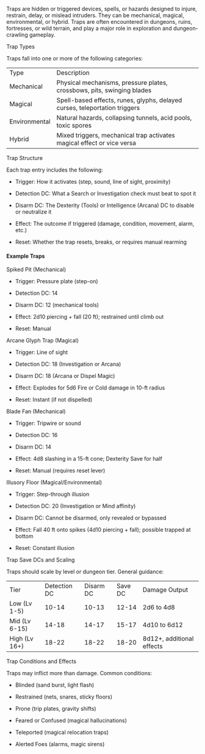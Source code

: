 Traps are hidden or triggered devices, spells, or hazards designed to injure, restrain, delay, or mislead intruders. They can be mechanical, magical, environmental, or hybrid. Traps are often encountered in dungeons, ruins, fortresses, or wild terrain, and play a major role in exploration and dungeon-crawling gameplay.

Trap Types

Traps fall into one or more of the following categories:

|   |   |
|---|---|
|Type|Description|
|Mechanical|Physical mechanisms, pressure plates, crossbows, pits, swinging blades|
|Magical|Spell-based effects, runes, glyphs, delayed curses, teleportation triggers|
|Environmental|Natural hazards, collapsing tunnels, acid pools, toxic spores|
|Hybrid|Mixed triggers, mechanical trap activates magical effect or vice versa|

Trap Structure

Each trap entry includes the following:

- Trigger: How it activates (step, sound, line of sight, proximity)
    
- Detection DC: What a Search or Investigation check must beat to spot it
    
- Disarm DC: The Dexterity (Tools) or Intelligence (Arcana) DC to disable or neutralize it
    
- Effect: The outcome if triggered (damage, condition, movement, alarm, etc.)
    
- Reset: Whether the trap resets, breaks, or requires manual rearming
    

#### Example Traps

Spiked Pit (Mechanical)

- Trigger: Pressure plate (step-on)
    
- Detection DC: 14
    
- Disarm DC: 12 (mechanical tools)
    
- Effect: 2d10 piercing + fall (20 ft); restrained until climb out
    
- Reset: Manual
    

Arcane Glyph Trap (Magical)

- Trigger: Line of sight
    
- Detection DC: 18 (Investigation or Arcana)
    
- Disarm DC: 18 (Arcana or Dispel Magic)
    
- Effect: Explodes for 5d6 Fire or Cold damage in 10-ft radius
    
- Reset: Instant (if not dispelled)
    

Blade Fan (Mechanical)

- Trigger: Tripwire or sound
    
- Detection DC: 16
    
- Disarm DC: 14
    
- Effect: 4d8 slashing in a 15-ft cone; Dexterity Save for half
    
- Reset: Manual (requires reset lever)
    

Illusory Floor (Magical/Environmental)

- Trigger: Step-through illusion
    
- Detection DC: 20 (Investigation or Mind affinity)
    
- Disarm DC: Cannot be disarmed, only revealed or bypassed
    
- Effect: Fall 40 ft onto spikes (4d10 piercing + fall); possible trapped at bottom
    
- Reset: Constant illusion
    

Trap Save DCs and Scaling

Traps should scale by level or dungeon tier. General guidance:

|   |   |   |   |   |
|---|---|---|---|---|
|Tier|Detection DC|Disarm DC|Save DC|Damage Output|
|Low (Lv 1-5)|10-14|10-13|12-14|2d6 to 4d8|
|Mid (Lv 6-15)|14-18|14-17|15-17|4d10 to 6d12|
|High (Lv 16+)|18-22|18-22|18-20|8d12+, additional effects|

Trap Conditions and Effects

Traps may inflict more than damage. Common conditions:

- Blinded (sand burst, light flash)
    
- Restrained (nets, snares, sticky floors)
    
- Prone (trip plates, gravity shifts)
    
- Feared or Confused (magical hallucinations)
    
- Teleported (magical relocation traps)
    
- Alerted Foes (alarms, magic sirens)